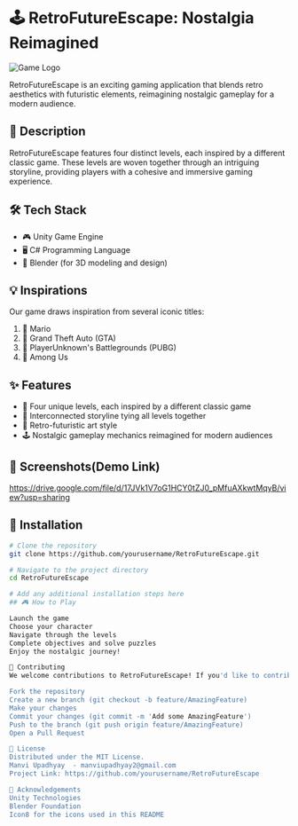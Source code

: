 # 🕹️ RetroFutureEscape: Nostalgia Reimagined

![Game Logo](insert_logo_url_here)

RetroFutureEscape is an exciting gaming application that blends retro aesthetics with futuristic elements, reimagining nostalgic gameplay for a modern audience.

## 📖 Description

RetroFutureEscape features four distinct levels, each inspired by a different classic game. These levels are woven together through an intriguing storyline, providing players with a cohesive and immersive gaming experience.

## 🛠️ Tech Stack

- 🎮 Unity Game Engine
- 🖥️ C# Programming Language
- 🗿 Blender (for 3D modeling and design)

## 💡 Inspirations

Our game draws inspiration from several iconic titles:

1. 🍄 Mario
2. 🚗 Grand Theft Auto (GTA)
3. 🔫 PlayerUnknown's Battlegrounds (PUBG)
4. 👥 Among Us

## ✨ Features

- 🌟 Four unique levels, each inspired by a different classic game
- 📜 Interconnected storyline tying all levels together
- 🎨 Retro-futuristic art style
- 🕹️ Nostalgic gameplay mechanics reimagined for modern audiences

## 📸 Screenshots(Demo Link)

https://drive.google.com/file/d/17JVk1V7oG1HCY0tZJ0_pMfuAXkwtMqyB/view?usp=sharing

## 🚀 Installation

```bash
# Clone the repository
git clone https://github.com/yourusername/RetroFutureEscape.git

# Navigate to the project directory
cd RetroFutureEscape

# Add any additional installation steps here
## 🎮 How to Play

Launch the game
Choose your character
Navigate through the levels
Complete objectives and solve puzzles
Enjoy the nostalgic journey!

🤝 Contributing
We welcome contributions to RetroFutureEscape! If you'd like to contribute, please follow these steps:

Fork the repository
Create a new branch (git checkout -b feature/AmazingFeature)
Make your changes
Commit your changes (git commit -m 'Add some AmazingFeature')
Push to the branch (git push origin feature/AmazingFeature)
Open a Pull Request

📄 License
Distributed under the MIT License.
Manvi Upadhyay  - manviupadhyay2@gmail.com
Project Link: https://github.com/yourusername/RetroFutureEscape

🙏 Acknowledgements
Unity Technologies
Blender Foundation
Icon8 for the icons used in this README

